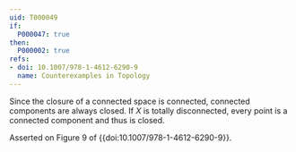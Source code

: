 ```yaml
---
uid: T000049
if:
  P000047: true
then:
  P000002: true
refs:
- doi: 10.1007/978-1-4612-6290-9
  name: Counterexamples in Topology
---
```


Since the closure of a connected space is connected, connected components are always closed. If $X$ is totally disconnected, every point is a connected component and thus is closed.

Asserted on Figure 9 of {{doi:10.1007/978-1-4612-6290-9}}.
